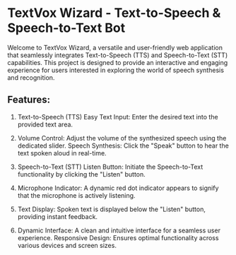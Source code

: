 # TextVox Wizard - Text-to-Speech & Speech-to-Text Bot

Welcome to TextVox Wizard, a versatile and user-friendly web application that seamlessly integrates Text-to-Speech (TTS) and Speech-to-Text (STT) capabilities. This project is designed to provide an interactive and engaging experience for users interested in exploring the world of speech synthesis and recognition.

## Features:
1. Text-to-Speech (TTS)
Easy Text Input: Enter the desired text into the provided text area.

2. Volume Control: Adjust the volume of the synthesized speech using the dedicated slider.
Speech Synthesis: Click the "Speak" button to hear the text spoken aloud in real-time.

3. Speech-to-Text (STT)
Listen Button: Initiate the Speech-to-Text functionality by clicking the "Listen" button.

4. Microphone Indicator: A dynamic red dot indicator appears to signify that the microphone is actively listening.

5. Text Display: Spoken text is displayed below the "Listen" button, providing instant feedback.

6. Dynamic Interface: A clean and intuitive interface for a seamless user experience.
Responsive Design: Ensures optimal functionality across various devices and screen sizes.
